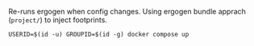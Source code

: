 Re-runs ergogen when config changes.  Using ergogen bundle apprach (`project/`) to inject footprints.

```USERID=$(id -u) GROUPID=$(id -g) docker compose up```
